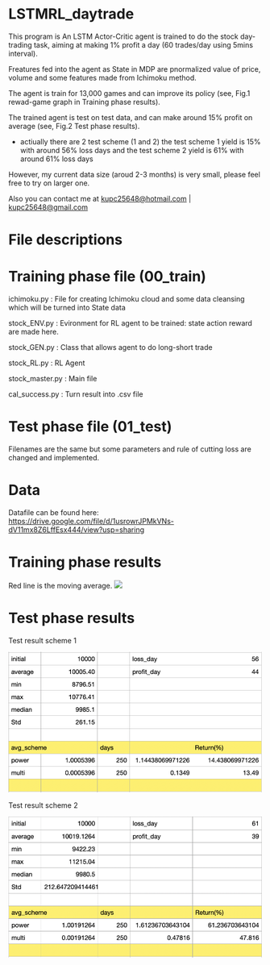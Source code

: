 # LSTMRL_daytrade

This program is An LSTM Actor-Critic agent is trained to do the stock day-trading task, aiming at making 1% profit a day (60 trades/day using 5mins interval).

Freatures fed into the agent as State in MDP are pnormalized value of price, volume and some features made from Ichimoku method.

The agent is train for 13,000 games and can improve its policy (see, Fig.1 rewad-game graph in Training phase results).

The trained agent is test on test data, and can make around 15% profit on average (see, Fig.2 Test phase results).

- actiually there are 2 test scheme (1 and 2) the test scheme 1 yield is 15% with around 56% loss days and the test scheme 2 yield is 61% with around 61% loss days 

However, my current data size (aroud 2-3 months) is very small, please feel free to try on larger one.

Also you can contact me at kupc25648@hotmail.com | kupc25648@gmail.com


# File descriptions
# Training phase file (00_train)

ichimoku.py  : File for creating Ichimoku cloud and some data cleansing  which will be turned into State data 

stock_ENV.py : Evironment for RL agent to be trained: state action reward are made here.

stock_GEN.py : Class that allows agent to do long-short trade

stock_RL.py  : RL Agent

stock_master.py  : Main file 

cal_success.py : Turn result into .csv file

# Test phase file (01_test)

Filenames are the same but some parameters and rule of cutting loss are changed and implemented.

# Data

Datafile can be found here:
https://drive.google.com/file/d/1usrowrJPMkVNs-dV11mx8Z6LffEsx444/view?usp=sharing

# Training phase results

Red line is the moving average.
<img src="src/training.png">

# Test phase results

Test result scheme 1

<img src="src/test_1.png">

Test result scheme 2

<img src="src/test_2.png">


